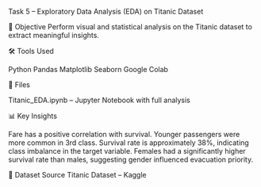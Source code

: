 Task 5 – Exploratory Data Analysis (EDA) on Titanic Dataset

📌 Objective
Perform visual and statistical analysis on the Titanic dataset to extract meaningful insights.


🛠 Tools Used

Python
Pandas
Matplotlib
Seaborn
Google Colab

📂 Files

Titanic_EDA.ipynb – Jupyter Notebook with full analysis

📊 Key Insights

Fare has a positive correlation with survival.
Younger passengers were more common in 3rd class.
Survival rate is approximately 38%, indicating class imbalance in the target variable.
Females had a significantly higher survival rate than males, suggesting gender influenced evacuation priority.

📎 Dataset Source
Titanic Dataset – Kaggle
